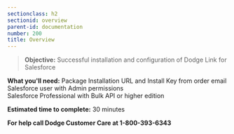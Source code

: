 ```yaml
---
sectionclass: h2
sectionid: overview
parent-id: documentation
number: 200
title: Overview
---
```

>**Objective:** Successful installation and configuration of Dodge Link for Salesforce

**What you'll need:**
Package Installation URL and Install Key from order email  
Salesforce user with Admin permissions  
Salesforce Professional with Bulk API or higher edition

**Estimated time to complete:** 30 minutes

**For help call Dodge Customer Care at 1-800-393-6343**
